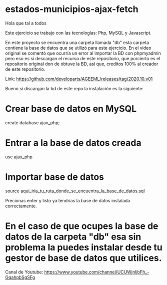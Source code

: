 # estados-municipios-ajax-fetch
Hola que tal a todos

Este ejercicio se trabajo con las tecnologías: Php, MySQL y Javascript.

En este proyecto se encuentra una carpeta llamada "db" esta carpeta contiene la base de datos que se utilizó para este ejercicio. En el video original se comentó que ocurría un error al importar la BD con phpmyadmin pero eso es si descargan el recurso de este repositorio, que porcierto es el repositorio original don de obtuve la BD, asì que, creditos 100% al creador de este repositorio.

Link: https://github.com/developarts/AGEEML/releases/tag/2020.10.v01

Bueno si discargan la bd de este repo la instalación es la siguiente:

# Crear base de datos en MySQL
create database ajax_php;

# Entrar a la base de datos creada
use ajax_php

# Importar base de datos
source aqui_iria_tu_ruta_donde_se_encuentra_la_base_de_datos.sql

Precionas enter y listo ya tendrías la base de datos instalada correctamente.

# En el caso de que ocupes la base de datos de la carpeta "db" esa sin problema la puedes instalar desde tu gestor de base de datos que utilices.


Canal de Youtube: https://www.youtube.com/channel/UCUWjnIjbFh_-GqahpbSgSFg